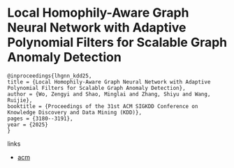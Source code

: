 # Local Homophily-Aware Graph Neural Network with Adaptive Polynomial Filters for Scalable Graph Anomaly Detection

```
@inproceedings{lhgnn_kdd25,
title = {Local Homophily-Aware Graph Neural Network with Adaptive Polynomial Filters for Scalable Graph Anomaly Detection},
author = {Wo, Zengyi and Shao, Minglai and Zhang, Shiyu and Wang, Ruijie},
booktitle = {Proceedings of the 31st ACM SIGKDD Conference on Knowledge Discovery and Data Mining (KDD)},
pages = {3180--3191},
year = {2025}
}
```

links
- [acm](https://dl.acm.org/doi/10.1145/3711896.3737031)
